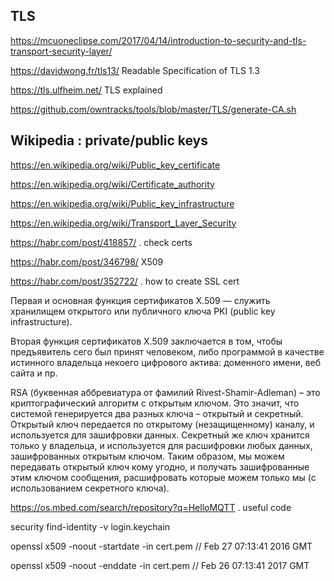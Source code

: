 ## TLS
<https://mcuoneclipse.com/2017/04/14/introduction-to-security-and-tls-transport-security-layer/>

<https://davidwong.fr/tls13/> Readable Specification of TLS 1.3

<https://tls.ulfheim.net/> TLS explained

<https://github.com/owntracks/tools/blob/master/TLS/generate-CA.sh>


## Wikipedia : private/public keys
<https://en.wikipedia.org/wiki/Public_key_certificate>

<https://en.wikipedia.org/wiki/Certificate_authority>

<https://en.wikipedia.org/wiki/Public_key_infrastructure>

<https://en.wikipedia.org/wiki/Transport_Layer_Security>

<https://habr.com/post/418857/> . check certs

<https://habr.com/post/346798/> X509

<https://habr.com/post/352722/> . how to create SSL cert

Первая и основная функция сертификатов X.509 — служить хранилищем открытого или публичного ключа PKI (public key infrastructure).

Вторая функция сертификатов X.509 заключается в том, чтобы предъявитель сего был принят человеком, либо программой в качестве истинного владельца некоего цифрового актива: доменного имени, веб сайта и пр.

RSA (буквенная аббревиатура от фамилий Rivest-Shamir-Adleman) – это криптографический алгоритм с открытым ключом. Это значит, что системой генерируется два разных ключа – открытый и секретный. Открытый ключ передается по открытому (незащищенному) каналу, и используется для зашифровки данных. Секретный же ключ хранится только у владельца, и используется для расшифровки любых данных, зашифрованных открытым ключом. Таким образом, мы можем передавать открытый ключ кому угодно, и получать зашифрованные этим ключом сообщения, расшифровать которые можем только мы (с использованием секретного ключа).

<https://os.mbed.com/search/repository?q=HelloMQTT> . useful code

security find-identity -v login.keychain

openssl x509 -noout -startdate -in cert.pem // Feb 27 07:13:41 2016 GMT

openssl x509 -noout -enddate -in cert.pem // Feb 26 07:13:41 2017 GMT
